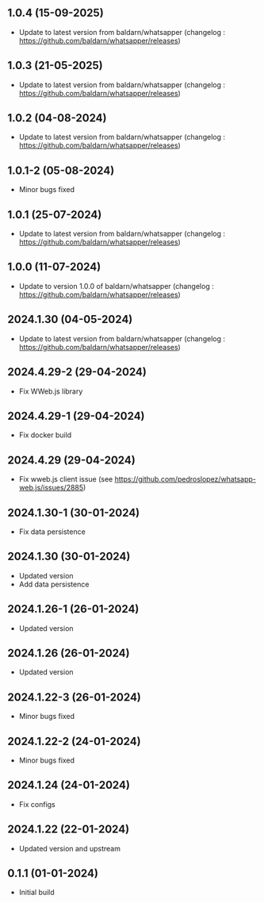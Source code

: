 ## 1.0.4 (15-09-2025)
- Update to latest version from baldarn/whatsapper (changelog : https://github.com/baldarn/whatsapper/releases)

## 1.0.3 (21-05-2025)
- Update to latest version from baldarn/whatsapper (changelog : https://github.com/baldarn/whatsapper/releases)

## 1.0.2 (04-08-2024)
- Update to latest version from baldarn/whatsapper (changelog : https://github.com/baldarn/whatsapper/releases)

## 1.0.1-2 (05-08-2024)
- Minor bugs fixed

## 1.0.1 (25-07-2024)
- Update to latest version from baldarn/whatsapper (changelog : https://github.com/baldarn/whatsapper/releases)

## 1.0.0 (11-07-2024)
- Update to version 1.0.0 of baldarn/whatsapper (changelog : https://github.com/baldarn/whatsapper/releases)

## 2024.1.30 (04-05-2024)
- Update to latest version from baldarn/whatsapper (changelog : https://github.com/baldarn/whatsapper/releases)

## 2024.4.29-2 (29-04-2024)

- Fix WWeb.js library

## 2024.4.29-1 (29-04-2024)

- Fix docker build

## 2024.4.29 (29-04-2024)

- Fix wweb.js client issue (see https://github.com/pedroslopez/whatsapp-web.js/issues/2885)

## 2024.1.30-1 (30-01-2024)

- Fix data persistence

## 2024.1.30 (30-01-2024)

- Updated version
- Add data persistence

## 2024.1.26-1 (26-01-2024)

- Updated version

## 2024.1.26 (26-01-2024)

- Updated version

## 2024.1.22-3 (26-01-2024)

- Minor bugs fixed

## 2024.1.22-2 (24-01-2024)

- Minor bugs fixed

## 2024.1.24 (24-01-2024)

- Fix configs

## 2024.1.22 (22-01-2024)

- Updated version and upstream

## 0.1.1 (01-01-2024)

- Initial build
